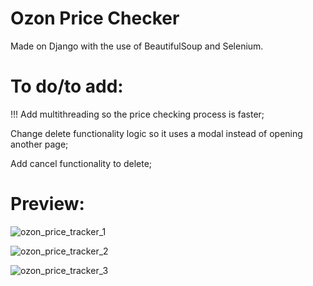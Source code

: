 # Ozon Price Checker

Made on Django with the use of BeautifulSoup and Selenium.

# To do/to add:

!!! Add multithreading so the price checking process is faster;

Change delete functionality logic so it uses a modal instead of opening another page;

Add cancel functionality to delete;

# Preview:

![ozon_price_tracker_1](https://user-images.githubusercontent.com/86254474/156938271-46e4c0a7-12c2-4861-88be-097b5909ec7c.png)

![ozon_price_tracker_2](https://user-images.githubusercontent.com/86254474/156938365-cae4b578-738a-4941-8a30-41d8ad276d8b.png)

![ozon_price_tracker_3](https://user-images.githubusercontent.com/86254474/156938375-5738fc4f-75d4-4479-a349-9544f210a1ff.png)
